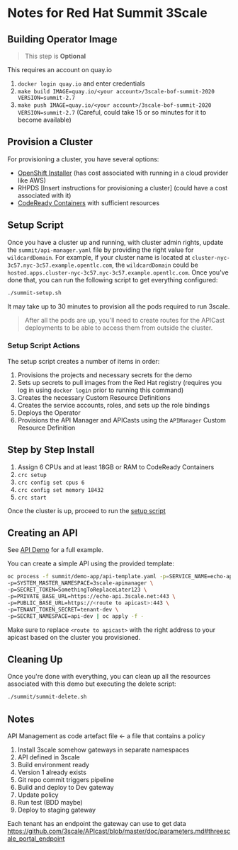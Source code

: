 # Notes for Red Hat Summit 3Scale

## Building Operator Image

> This step is **Optional**  

This requires an account on quay.io
1. `docker login quay.io` and enter credentials
2. `make build IMAGE=quay.io/<your account>/3scale-bof-summit-2020 VERSION=summit-2.7`
3. `make push IMAGE=quay.io/<your account>/3scale-bof-summit-2020 VERSION=summit-2.7`
   (Careful, could take 15 or so minutes for it to become available)

## Provision a Cluster
For provisioning a cluster, you have several options:

* [OpenShift Installer](https://github.com/openshift/installer) (has cost associated with running in a cloud provider like AWS)
* RHPDS [Insert instructions for provisioning a cluster] (could have a cost associated with it)
* [CodeReady Containers](#crc_install) with sufficient resources

## Setup Script <a name="setup_script"></a>
Once you have a cluster up and running, with cluster admin rights, update the `summit/api-manager.yaml` file
by providing the right value for `wildcardDomain`. For example, if your cluster name is located at
`cluster-nyc-3c57.nyc-3c57.example.opentlc.com`, the `wildcardDomain` could be
`hosted.apps.cluster-nyc-3c57.nyc-3c57.example.opentlc.com`. Once you've done that, you can run the following
script to get everything configured:

```bash
./summit-setup.sh
```

It may take up to 30 minutes to provision all the pods required to run 3scale.

> After all the pods are up, you'll need to create routes for the APICast deployments to be able to access them
> from outside the cluster.

### Setup Script Actions
The setup script creates a number of items in order:

1. Provisions the projects and necessary secrets for the demo
2. Sets up secrets to pull images from the Red Hat registry (requires you log in using `docker login` prior
to running this command)
3. Creates the necessary Custom Resource Definitions
4. Creates the service accounts, roles, and sets up the role bindings
5. Deploys the Operator
6. Provisions the API Manager and APICasts using the `APIManager` Custom Resource Definition

## Step by Step Install <a name="crc_install"></a>
1. Assign 6 CPUs and at least 18GB or RAM to CodeReady Containers
2. `crc setup`
3. `crc config set cpus 6`
4. `crc config set memory 18432`
3. `crc start`

Once the cluster is up, proceed to run the [setup script](#setup_script)

## Creating an API
See [API Demo](https://gitlab.consulting.redhat.com/summit-3scale-api-versioning/api-versioning-operators) for a full example.

You can create a simple API using the provided template:

```bash
oc process -f summit/demo-app/api-template.yaml -p=SERVICE_NAME=echo-app \
-p=SYSTEM_MASTER_NAMESPACE=3scale-apimanager \
-p=SECRET_TOKEN=SomethingToReplaceLater123 \
-p=PRIVATE_BASE_URL=https://echo-api.3scale.net:443 \
-p=PUBLIC_BASE_URL=https://<route to apicast>:443 \
-p=TENANT_TOKEN_SECRET=tenant-dev \
-p=SECRET_NAMESPACE=api-dev | oc apply -f -
```
Make sure to replace `<route to apicast>` with the right address to your apicast based on the cluster you
provisioned.

## Cleaning Up
Once you're done with everything, you can clean up all the resources associated with this demo but executing
the delete script:

```bash
./summit/summit-delete.sh
```

## Notes
API Management as code
artefact file <- a file that contains a policy

1. Install 3scale somehow gateways in separate namespaces
2. API defined in 3scale
3. Build environment ready
4. Version 1 already exists
5. Git repo commit triggers pipeline
6. Build and deploy to Dev gateway
7. Update policy
8. Run test (BDD maybe)
9. Deploy to staging gateway

Each tenant has an endpoint the gateway can use to get data
https://github.com/3scale/APIcast/blob/master/doc/parameters.md#threescale_portal_endpoint